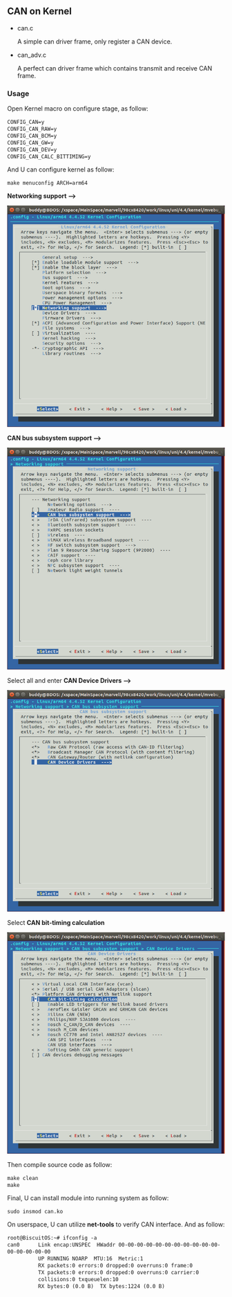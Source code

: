CAN on Kernel
-----------------------------------------

* can.c

  A simple can driver frame, only register a CAN device.

* can_adv.c

  A perfect can driver frame which contains transmit and receive CAN frame.

### Usage

Open Kernel macro on configure stage, as follow:

```
CONFIG_CAN=y
CONFIG_CAN_RAW=y
CONFIG_CAN_BCM=y
CONFIG_CAN_GW=y
CONFIG_CAN_DEV=y
CONFIG_CAN_CALC_BITTIMING=y
```

And U can configure kernel as follow:

```
make menuconfig ARCH=arm64
```

**Networking support -->**

![Alt text](https://github.com/EmulateSpace/PictureSet/blob/master/BiscuitOS/kernel/DEV000065.png)

**CAN bus subsystem support -->**

![Alt text](https://github.com/EmulateSpace/PictureSet/blob/master/BiscuitOS/kernel/DEV000066.png)

Select all and enter **CAN Device Drivers -->**

![Alt text](https://github.com/EmulateSpace/PictureSet/blob/master/BiscuitOS/kernel/DEV000067.png)

Select **CAN bit-timing calculation**

![Alt text](https://github.com/EmulateSpace/PictureSet/blob/master/BiscuitOS/kernel/DEV000068.png)

Then compile source code as follow:

```
make clean
make
```

Final, U can install module into running system as follow:

```
sudo insmod can.ko
```

On userspace, U can utilize **net-tools** to verify CAN interface. And as
follow:

```
root@BiscuitOS:~# ifconfig -a
can0      Link encap:UNSPEC  HWaddr 00-00-00-00-00-00-00-00-00-00-00-00-00-00-00-00  
          UP RUNNING NOARP  MTU:16  Metric:1
          RX packets:0 errors:0 dropped:0 overruns:0 frame:0
          TX packets:0 errors:0 dropped:0 overruns:0 carrier:0
          collisions:0 txqueuelen:10 
          RX bytes:0 (0.0 B)  TX bytes:1224 (0.0 B)
```
